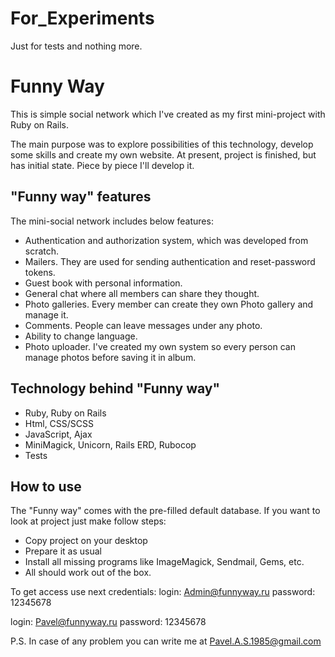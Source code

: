# For_Experiments
Just for tests and nothing more.

# Funny Way
This is simple social network which I've created as my first mini-project with
Ruby on Rails.

The main purpose was to explore possibilities of this technology, develop some
skills and create my own website. At present, project is finished, but has
initial state. Piece by piece I'll develop it.

## "Funny way" features
The mini-social network includes below features:

- Authentication and authorization system, which was developed from scratch.
- Mailers. They are used for sending authentication and reset-password tokens.
- Guest book with personal information.
- General chat where all members can share they thought.
- Photo galleries. Every member can create they own Photo gallery and manage it.
- Comments. People can leave messages under any photo.
- Ability to change language.
- Photo uploader. I've created my own system so every person can manage photos
  before saving it in album.

## Technology behind "Funny way"
- Ruby, Ruby on Rails
- Html, CSS/SCSS
- JavaScript, Ajax
- MiniMagick, Unicorn, Rails ERD, Rubocop
- Tests

## How to use
The "Funny way" comes with the pre-filled default database. If you want to look
at project just make follow steps:

- Copy project on your desktop
- Prepare it as usual
- Install all missing programs like ImageMagick, Sendmail, Gems, etc.
- All should work out of the box.

To get access use next credentials:
login: Admin@funnyway.ru
password: 12345678

login: Pavel@funnyway.ru
password: 12345678

P.S. In case of any problem you can write me at Pavel.A.S.1985@gmail.com

